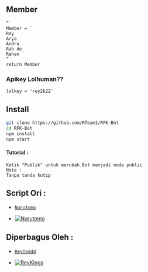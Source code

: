 ## Member
```
”
Member = `
Rey
Arya
Andra
Rah de
Rehan `
”
return Member
```


### Apikey Lolhuman??
```
lolkey = 'rey2k22'
```

## Install

```bash
git clone https://github.com/RTeam1/RFK-Bot
cd RFK-Bot
npm install
npm start
```

#### Tutorial :
```
Ketik "Publik" untuk merubah Bot menjadi mode public
Note :
Tanpa tanda kutip
```


## Script Ori :
* [`Nurutomo`](https://github.com/Nurutomo)

* [![Nurutomo](https://github.com/Nurutomo.png?size=100)](https://github.com/Nurutomo)

## Diperbagus Oleh :
* [`ReyToddd`](https://github.com/RTeam1)

* [![ReyKings](https://github.com/RTeam1.png?size=100)](https://github.com/RTeam1)
